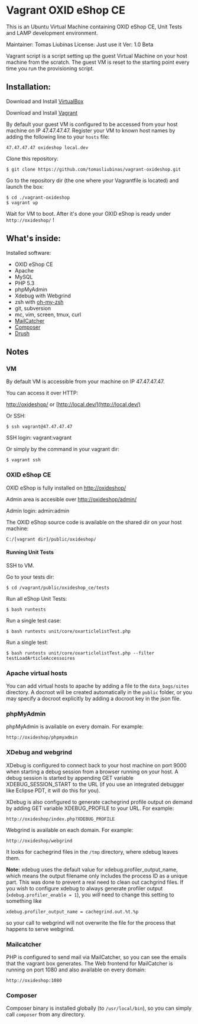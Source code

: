 Vagrant OXID eShop CE
=====================

This is an Ubuntu Virtual Machine containing OXID eShop CE, Unit Tests and LAMP development environment.

Maintainer: Tomas Liubinas
License: Just use it
Ver: 1.0 Beta

Vagrant script is a script setting up the guest Virtual Machine on your host machine from the scratch. The guest VM is reset to the starting point every time you run the provisioning script.


Installation:
-------------

Download and Install [VirtualBox](http://www.virtualbox.org/)

Download and Install [Vagrant](http://vagrantup.com/)

By default your guest VM is configured to be accessed from your host machine on IP 47.47.47.47. Register your VM to known host names by adding the following line to your `hosts` file:

    47.47.47.47 oxideshop local.dev

Clone this repository:

    $ git clone https://github.com/tomasliubinas/vagrant-oxideshop.git

Go to the repository dir (the one where your Vagrantfile is located) and launch the box:

    $ cd ./vagrant-oxideshop
    $ vagrant up

Wait for VM to boot. After it's done your OXID eShop is ready under `http://oxideshop/` !    	 
	 
What's inside:
--------------

Installed software:

* OXID eShop CE
* Apache
* MySQL
* PHP 5.3
* phpMyAdmin
* Xdebug with Webgrind
* zsh with [oh-my-zsh](https://github.com/robbyrussell/oh-my-zsh)
* git, subversion
* mc, vim, screen, tmux, curl
* [MailCatcher](http://mailcatcher.me/)
* [Composer](http://getcomposer.org/)
* [Drush](http://drupal.org/project/drush)

Notes
-----

### VM

By default VM is accessible from your machine on IP 47.47.47.47. 

You can access it over HTTP:

[http://oxideshop/](http://oxideshop/) or [http://local.dev/](http://local.dev/)

Or SSH:

    $ ssh vagrant@47.47.47.47

SSH login: vagrant:vagrant

Or simply by the command in your vagrant dir:

    $ vagrant ssh


### OXID eShop CE

OXID eShop is fully installed on [http://oxideshop/](http://oxideshop/)

Admin area is accesible over  [http://oxideshop/admin/](http://oxideshop/admin/)

Admin login: admin:admin

The OXID eShop source code is available on the shared dir on your host machine:
    
    C:/[vagrant dir]/public/oxideshop/
    
    

#### Running Unit Tests

SSH to VM.

Go to your tests dir:

    $ cd /vagrant/public/oxideshop_ce/tests
    
Run all eShop Unit Tests:

    $ bash runtests
	
Run a single test case:

    $ bash runtests unit/core/oxarticlelistTest.php
    
Run a single test:

    $ bash runtests unit/core/oxarticlelistTest.php --filter testLoadArticleAccessoires


### Apache virtual hosts

You can add virtual hosts to apache by adding a file to the `data_bags/sites`
directory. A docroot will be created automatically in the `public` folder, or 
you may specify a docroot explicitly by adding a docroot key in the json file.  

### phpMyAdmin

phpMyAdmin is available on every domain. For example:

    http://oxideshop/phpmyadmin

### XDebug and webgrind

XDebug is configured to connect back to your host machine on port 9000 when 
starting a debug session from a browser running on your host. A debug session is 
started by appending GET variable XDEBUG_SESSION_START to the URL (if you use an 
integrated debugger like Eclipse PDT, it will do this for you).

XDebug is also configured to generate cachegrind profile output on demand by 
adding GET variable XDEBUG_PROFILE to your URL. For example:

    http://oxideshop/index.php?XDEBUG_PROFILE

Webgrind is available on each domain. For example:

    http://oxideshop/webgrind

It looks for cachegrind files in the `/tmp` directory, where xdebug leaves them.

**Note:** xdebug uses the default value for xdebug.profiler_output_name, which 
means the output filename only includes the process ID as a unique part. This 
was done to prevent a real need to clean out cachgrind files. If you wish to 
configure xdebug to always generate profiler output 
(`xdebug.profiler_enable = 1`), you *will* need to change this setting to 
something like
 
    xdebug.profiler_output_name = cachegrind.out.%t.%p
    
so your call to webgrind will not overwrite the file for the process that 
happens to serve webgrind. 

### Mailcatcher

PHP is configured to send mail via MailCatcher, so you can see the emails that 
the vagrant box generates. The Web frontend for MailCatcher is running on port 
1080 and also available on every domain:

    http://oxideshop:1080

### Composer

Composer binary is installed globally (to `/usr/local/bin`), so you can simply call `composer` from any directory.